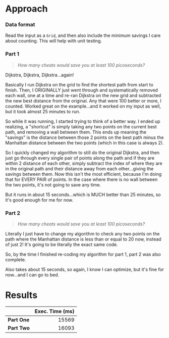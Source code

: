 # Approach
### Data format

Read the input as a `Grid`, and then also include the minimum savings I care about counting. This will help with unit
testing.

### Part 1
> _How many cheats would save you at least 100 picoseconds?_

Dijkstra, Dijkstra, Dijkstra...again!

Basically I run Dijkstra on the grid to find the shortest path from start to finish. Then, I ORIGINALLY just went through
and systematically removed each wall, one at a time and re-ran Dijkstra on the new grid and subtracted the new best distance
from the original. Any that were 100 better or more, I counted. Worked great on the example...and it worked on my input
as well, but it took almost 25 minutes to run.

So while it was running, I started trying to think of a better way. I ended up realizing, a "shortcut" is simply taking
any two points on the current best path, and removing a wall between them. This ends up meaning the "savings" is the
distance between those 2 points on the best path minus the Manhattan distance between the two points (which in this case
is always 2).

So I quickly changed my algorithm to still do the original Dijkstra, and then just go through every single pair of points
along the path and if they are within 2 distance of each other, simply subtract the index of where they are in the original path
and their distance away from each other...giving the savings between them. Now this isn't the most efficient, because I'm doing
that for EVERY PAIR of points. In the case where there is no wall between the two points, it's not going to save any time.

But it runs in about 15 seconds...which is MUCH better than 25 minutes, so it's good enough for me for now.

### Part 2
> _How many cheats would save you at least 100 picoseconds?_

Literally I just have to change my algorithm to check any two points on the path where the Manhattan distance is less than or equal
to 20 now, instead of just 2! It's going to be literally the exact same code.

So, by the time I finished re-coding my algorithm for part 1, part 2 was also complete.

Also takes about 15 seconds, so again, I know I can optimize, but it's fine for now...and I can go to bed.

# Results

|              | Exec. Time (ms) |
|--------------|----------------:|
| **Part One** |           15569 |
| **Part Two** |           16093 |
